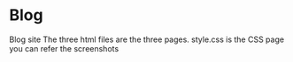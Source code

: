# Blog
Blog site
The three html files are the three pages.
style.css is the CSS page
you can refer the screenshots
